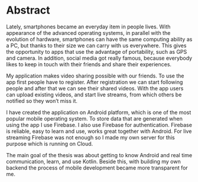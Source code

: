 # Abstract
Lately, smartphones became an everyday item in people lives. With appearance of the advanced operating systems, in parallel with the evolution of hardware, smartphones can have the same computing ability as a PC, but thanks to their size we can carry with us everywhere. This gives the opportunity to apps that use the advantage of portability, such as GPS and camera. In addition, social media got really famous, because everybody likes to keep in touch with their friends and share their experiences.


My application makes video sharing possible with our friends. To use the app first people have to register. After registration we can start following people and after that we can see their shared videos. With the app users can upload existing videos, and start live streams, from which others be notified so they won’t miss it.

I have created the application on Android platform, which is one of the most popular mobile operating system. To store data that are generated when using the app I use Firebase. I also use Firebase for authentication. Firebase is reliable, easy to learn and use, works great together with Android. For live streaming Firebase was not enough so I made my own server for this purpose which is running on Cloud.


The main goal of the thesis was about getting to know Android and real time communication, learn, and use Kotlin. Beside this, with building my own backend the process of mobile development became more transparent for me.
